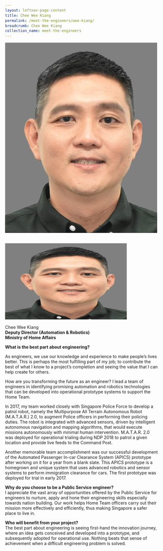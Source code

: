 ```yaml
---
layout: leftnav-page-content
title: Chee Wee Kiang
permalink: /meet-the-engineers/wee-kiang/
breadcrumb: Chee Wee Kiang
collection_name: meet-the-engineers
---
```

![Chee Wee Kiang](/images/wee-kiang.jpeg)

</br>
<img src="/images/wee-kiang.jpeg" style="width:400px;height:250px;" alt="Chee Wee Kiang">

Chee Wee Kiang
<br/>**Deputy Director (Automation & Robotics)**
<br/>**Ministry of Home Affairs**

**What is the best part about engineering?**

As engineers, we use our knowledge and experience to make people’s lives better. This is perhaps the most fulfilling part of my job; to contribute the best of what I know to a project’s completion and seeing the value that I can help create for others.

How are you transforming the future as an engineer?
I lead a team of engineers in identifying promising automation and robotics technologies that can be developed into operational prototype systems to support the Home Team.

In 2017, my team worked closely with Singapore Police Force to develop a patrol robot, namely the Multipurpose All Terrain Autonomous Robot (M.A.T.A.R.) 2.0, to augment Police officers in performing their policing duties. The robot is integrated with advanced sensors, driven by intelligent autonomous navigation and mapping algorithms, that would execute missions autonomously with minimal human intervention. M.A.T.A.R. 2.0 was deployed for operational trialing during NDP 2018 to patrol a given location and provide live feeds to the Command Post.

Another memorable team accomplishment was our successful development of the Automated Passenger In-car Clearance System (APICS) prototype after working on it for a year from a blank slate. This APICS prototype is a homegrown and unique system that uses advanced robotics and sensor systems to perform immigration clearance for cars. The first prototype was deployed for trial in early 2017.

**Why do you choose to be a Public Service engineer?**
<br/>I appreciate the vast array of opportunities offered by the Public Service for engineers to nurture, apply and hone their engineering skills especially towards nation building. Our work helps Home Team officers carry out their mission more effectively and efficiently, thus making Singapore a safer place to live in.

**Who will benefit from your project?**
<br/>The best part about engineering is seeing first-hand the innovation journey, where an idea gets conceived and developed into a prototype, and subsequently adopted for operational use. Nothing beats that sense of achievement when a difficult engineering problem is solved.
